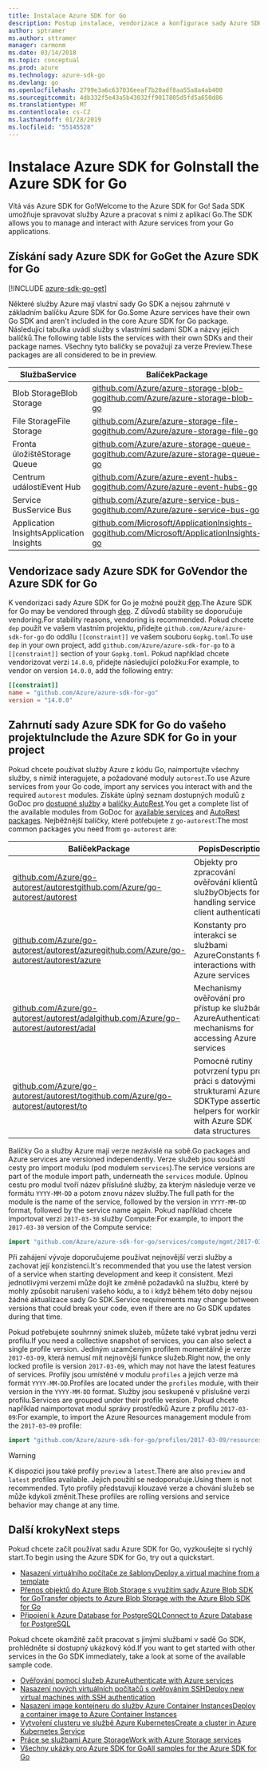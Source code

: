 ```yaml
---
title: Instalace Azure SDK for Go
description: Postup instalace, vendorizace a konfigurace sady Azure SDK for Go
author: sptramer
ms.author: sttramer
manager: carmonm
ms.date: 03/14/2018
ms.topic: conceptual
ms.prod: azure
ms.technology: azure-sdk-go
ms.devlang: go
ms.openlocfilehash: 2799e3a6c637036eeaf7b20adf8aa55a8a4ab400
ms.sourcegitcommit: 4db332f5e43a5b43032ff9017805d5fd5a650d86
ms.translationtype: MT
ms.contentlocale: cs-CZ
ms.lasthandoff: 01/28/2019
ms.locfileid: "55145528"
---
```

# <a name="install-the-azure-sdk-for-go"></a><span data-ttu-id="1ffc3-103">Instalace Azure SDK for Go</span><span class="sxs-lookup"><span data-stu-id="1ffc3-103">Install the Azure SDK for Go</span></span>

<span data-ttu-id="1ffc3-104">Vítá vás Azure SDK for Go!</span><span class="sxs-lookup"><span data-stu-id="1ffc3-104">Welcome to the Azure SDK for Go!</span></span> <span data-ttu-id="1ffc3-105">Sada SDK umožňuje spravovat služby Azure a pracovat s nimi z aplikací Go.</span><span class="sxs-lookup"><span data-stu-id="1ffc3-105">The SDK allows you to manage and interact with Azure services from your Go applications.</span></span>

## <a name="get-the-azure-sdk-for-go"></a><span data-ttu-id="1ffc3-106">Získání sady Azure SDK for Go</span><span class="sxs-lookup"><span data-stu-id="1ffc3-106">Get the Azure SDK for Go</span></span>

[!INCLUDE [azure-sdk-go-get](includes/azure-sdk-go-get.md)]

<span data-ttu-id="1ffc3-107">Některé služby Azure mají vlastní sady Go SDK a nejsou zahrnuté v základním balíčku Azure SDK for Go.</span><span class="sxs-lookup"><span data-stu-id="1ffc3-107">Some Azure services have their own Go SDK and aren't included in the core Azure SDK for Go package.</span></span> <span data-ttu-id="1ffc3-108">Následující tabulka uvádí služby s vlastními sadami SDK a názvy jejich balíčků.</span><span class="sxs-lookup"><span data-stu-id="1ffc3-108">The following table lists the services with their own SDKs and their package names.</span></span> <span data-ttu-id="1ffc3-109">Všechny tyto balíčky se považují za verze Preview.</span><span class="sxs-lookup"><span data-stu-id="1ffc3-109">These packages are all considered to be in preview.</span></span>

| <span data-ttu-id="1ffc3-110">Služba</span><span class="sxs-lookup"><span data-stu-id="1ffc3-110">Service</span></span> | <span data-ttu-id="1ffc3-111">Balíček</span><span class="sxs-lookup"><span data-stu-id="1ffc3-111">Package</span></span> |
|---------|---------|
| <span data-ttu-id="1ffc3-112">Blob Storage</span><span class="sxs-lookup"><span data-stu-id="1ffc3-112">Blob Storage</span></span> | [<span data-ttu-id="1ffc3-113">github.com/Azure/azure-storage-blob-go</span><span class="sxs-lookup"><span data-stu-id="1ffc3-113">github.com/Azure/azure-storage-blob-go</span></span>](https://github.com/Azure/azure-storage-blob-go) |
| <span data-ttu-id="1ffc3-114">File Storage</span><span class="sxs-lookup"><span data-stu-id="1ffc3-114">File Storage</span></span> | [<span data-ttu-id="1ffc3-115">github.com/Azure/azure-storage-file-go</span><span class="sxs-lookup"><span data-stu-id="1ffc3-115">github.com/Azure/azure-storage-file-go</span></span>](https://github.com/Azure/azure-storage-file-go) |
| <span data-ttu-id="1ffc3-116">Fronta úložiště</span><span class="sxs-lookup"><span data-stu-id="1ffc3-116">Storage Queue</span></span> | [<span data-ttu-id="1ffc3-117">github.com/Azure/azure-storage-queue-go</span><span class="sxs-lookup"><span data-stu-id="1ffc3-117">github.com/Azure/azure-storage-queue-go</span></span>](https://github.com/Azure/azure-storage-queue-go) |
| <span data-ttu-id="1ffc3-118">Centrum událostí</span><span class="sxs-lookup"><span data-stu-id="1ffc3-118">Event Hub</span></span> | [<span data-ttu-id="1ffc3-119">github.com/Azure/azure-event-hubs-go</span><span class="sxs-lookup"><span data-stu-id="1ffc3-119">github.com/Azure/azure-event-hubs-go</span></span>](https://github.com/Azure/azure-event-hubs-go) |
| <span data-ttu-id="1ffc3-120">Service Bus</span><span class="sxs-lookup"><span data-stu-id="1ffc3-120">Service Bus</span></span> | [<span data-ttu-id="1ffc3-121">github.com/Azure/azure-service-bus-go</span><span class="sxs-lookup"><span data-stu-id="1ffc3-121">github.com/Azure/azure-service-bus-go</span></span>](https://github.com/Azure/azure-service-bus-go) |
| <span data-ttu-id="1ffc3-122">Application Insights</span><span class="sxs-lookup"><span data-stu-id="1ffc3-122">Application Insights</span></span> | [<span data-ttu-id="1ffc3-123">github.com/Microsoft/ApplicationInsights-go</span><span class="sxs-lookup"><span data-stu-id="1ffc3-123">github.com/Microsoft/ApplicationInsights-go</span></span>](https://github.com/Microsoft/ApplicationInsights-go) |

## <a name="vendor-the-azure-sdk-for-go"></a><span data-ttu-id="1ffc3-124">Vendorizace sady Azure SDK for Go</span><span class="sxs-lookup"><span data-stu-id="1ffc3-124">Vendor the Azure SDK for Go</span></span>

<span data-ttu-id="1ffc3-125">K vendorizaci sady Azure SDK for Go je možné použít [dep](https://github.com/golang/dep).</span><span class="sxs-lookup"><span data-stu-id="1ffc3-125">The Azure SDK for Go may be vendored through [dep](https://github.com/golang/dep).</span></span> <span data-ttu-id="1ffc3-126">Z důvodů stability se doporučuje vendoring.</span><span class="sxs-lookup"><span data-stu-id="1ffc3-126">For stability reasons, vendoring is recommended.</span></span> <span data-ttu-id="1ffc3-127">Pokud chcete `dep` použít ve vašem vlastním projektu, přidejte `github.com/Azure/azure-sdk-for-go` do oddílu `[[constraint]]` ve vašem souboru `Gopkg.toml`.</span><span class="sxs-lookup"><span data-stu-id="1ffc3-127">To use `dep` in your own project, add `github.com/Azure/azure-sdk-for-go` to a `[[constraint]]` section of your `Gopkg.toml`.</span></span> <span data-ttu-id="1ffc3-128">Pokud například chcete vendorizovat verzi `14.0.0`, přidejte následující položku:</span><span class="sxs-lookup"><span data-stu-id="1ffc3-128">For example, to vendor on version `14.0.0`, add the following entry:</span></span>

```toml
[[constraint]]
name = "github.com/Azure/azure-sdk-for-go"
version = "14.0.0"
```

## <a name="include-the-azure-sdk-for-go-in-your-project"></a><span data-ttu-id="1ffc3-129">Zahrnutí sady Azure SDK for Go do vašeho projektu</span><span class="sxs-lookup"><span data-stu-id="1ffc3-129">Include the Azure SDK for Go in your project</span></span>

<span data-ttu-id="1ffc3-130">Pokud chcete používat služby Azure z kódu Go, naimportujte všechny služby, s nimiž interagujete, a požadované moduly `autorest`.</span><span class="sxs-lookup"><span data-stu-id="1ffc3-130">To use Azure services from your Go code, import any services you interact with and the required `autorest` modules.</span></span>
<span data-ttu-id="1ffc3-131">Získáte úplný seznam dostupných modulů z GoDoc pro [dostupné služby](https://godoc.org/github.com/Azure/azure-sdk-for-go) a [balíčky AutoRest](https://godoc.org/github.com/Azure/go-autorest).</span><span class="sxs-lookup"><span data-stu-id="1ffc3-131">You get a complete list of the available modules from GoDoc for [available services](https://godoc.org/github.com/Azure/azure-sdk-for-go) and [AutoRest packages](https://godoc.org/github.com/Azure/go-autorest).</span></span> <span data-ttu-id="1ffc3-132">Nejběžnější balíčky, které potřebujete z `go-autorest`:</span><span class="sxs-lookup"><span data-stu-id="1ffc3-132">The most common packages you need from `go-autorest` are:</span></span>

| <span data-ttu-id="1ffc3-133">Balíček</span><span class="sxs-lookup"><span data-stu-id="1ffc3-133">Package</span></span> | <span data-ttu-id="1ffc3-134">Popis</span><span class="sxs-lookup"><span data-stu-id="1ffc3-134">Description</span></span> |
|---------|-------------|
| <span data-ttu-id="1ffc3-135">[github.com/Azure/go-autorest/autorest][autorest]</span><span class="sxs-lookup"><span data-stu-id="1ffc3-135">[github.com/Azure/go-autorest/autorest][autorest]</span></span> | <span data-ttu-id="1ffc3-136">Objekty pro zpracování ověřování klientů služby</span><span class="sxs-lookup"><span data-stu-id="1ffc3-136">Objects for handling service client authentication</span></span> |
| <span data-ttu-id="1ffc3-137">[github.com/Azure/go-autorest/autorest/azure][autorest/azure]</span><span class="sxs-lookup"><span data-stu-id="1ffc3-137">[github.com/Azure/go-autorest/autorest/azure][autorest/azure]</span></span> | <span data-ttu-id="1ffc3-138">Konstanty pro interakci se službami Azure</span><span class="sxs-lookup"><span data-stu-id="1ffc3-138">Constants for interactions with Azure services</span></span> |
| <span data-ttu-id="1ffc3-139">[github.com/Azure/go-autorest/autorest/adal][autorest/adal]</span><span class="sxs-lookup"><span data-stu-id="1ffc3-139">[github.com/Azure/go-autorest/autorest/adal][autorest/adal]</span></span> | <span data-ttu-id="1ffc3-140">Mechanismy ověřování pro přístup ke službám Azure</span><span class="sxs-lookup"><span data-stu-id="1ffc3-140">Authentication mechanisms for accessing Azure services</span></span> |
| <span data-ttu-id="1ffc3-141">[github.com/Azure/go-autorest/autorest/to][autorest/to]</span><span class="sxs-lookup"><span data-stu-id="1ffc3-141">[github.com/Azure/go-autorest/autorest/to][autorest/to]</span></span> | <span data-ttu-id="1ffc3-142">Pomocné rutiny potvrzení typu pro práci s datovými strukturami Azure SDK</span><span class="sxs-lookup"><span data-stu-id="1ffc3-142">Type assertion helpers for working with Azure SDK data structures</span></span> |

[autorest]: https://godoc.org/github.com/Azure/go-autorest/autorest
[autorest/azure]: https://godoc.org/github.com/Azure/go-autorest/autorest/azure
[autorest/adal]: https://godoc.org/github.com/Azure/go-autorest/autorest/adal
[autorest/to]: https://godoc.org/github.com/Azure/go-autorest/autorest/to

<span data-ttu-id="1ffc3-143">Balíčky Go a služby Azure mají verze nezávislé na sobě.</span><span class="sxs-lookup"><span data-stu-id="1ffc3-143">Go packages and Azure services are versioned independently.</span></span> <span data-ttu-id="1ffc3-144">Verze služeb jsou součástí cesty pro import modulu (pod modulem `services`).</span><span class="sxs-lookup"><span data-stu-id="1ffc3-144">The service versions are part of the module import path, underneath the `services` module.</span></span> <span data-ttu-id="1ffc3-145">Úplnou cestu pro modul tvoří název příslušné služby, za kterým následuje verze ve formátu `YYYY-MM-DD` a potom znovu název služby.</span><span class="sxs-lookup"><span data-stu-id="1ffc3-145">The full path for the module is the name of the service, followed by the version in `YYYY-MM-DD` format, followed by the service name again.</span></span> <span data-ttu-id="1ffc3-146">Pokud například chcete importovat verzi `2017-03-30` služby Compute:</span><span class="sxs-lookup"><span data-stu-id="1ffc3-146">For example, to import the `2017-03-30` version of the Compute service:</span></span>

```go
import "github.com/Azure/azure-sdk-for-go/services/compute/mgmt/2017-03-30/compute"
```

<span data-ttu-id="1ffc3-147">Při zahájení vývoje doporučujeme používat nejnovější verzi služby a zachovat její konzistenci.</span><span class="sxs-lookup"><span data-stu-id="1ffc3-147">It's recommended that you use the latest version of a service when starting development and keep it consistent.</span></span>
<span data-ttu-id="1ffc3-148">Mezi jednotlivými verzemi může dojít ke změně požadavků na službu, které by mohly způsobit narušení vašeho kódu, a to i když během této doby nejsou žádné aktualizace sady Go SDK.</span><span class="sxs-lookup"><span data-stu-id="1ffc3-148">Service requirements may change between versions that could break your code, even if there are no Go SDK updates during that time.</span></span>

<span data-ttu-id="1ffc3-149">Pokud potřebujete souhrnný snímek služeb, můžete také vybrat jednu verzi profilu.</span><span class="sxs-lookup"><span data-stu-id="1ffc3-149">If you need a collective snapshot of services, you can also select a single profile version.</span></span> <span data-ttu-id="1ffc3-150">Jediným uzamčeným profilem momentálně je verze `2017-03-09`, která nemusí mít nejnovější funkce služeb.</span><span class="sxs-lookup"><span data-stu-id="1ffc3-150">Right now, the only locked profile is version `2017-03-09`, which may not have the latest features of services.</span></span> <span data-ttu-id="1ffc3-151">Profily jsou umístěné v modulu `profiles` a jejich verze má formát `YYYY-MM-DD`.</span><span class="sxs-lookup"><span data-stu-id="1ffc3-151">Profiles are located under the `profiles` module, with their version in the `YYYY-MM-DD` format.</span></span> <span data-ttu-id="1ffc3-152">Služby jsou seskupené v příslušné verzi profilu.</span><span class="sxs-lookup"><span data-stu-id="1ffc3-152">Services are grouped under their profile version.</span></span> <span data-ttu-id="1ffc3-153">Pokud chcete například naimportovat modul správy prostředků Azure z profilu `2017-03-09`:</span><span class="sxs-lookup"><span data-stu-id="1ffc3-153">For example, to import the Azure Resources management module from the `2017-03-09` profile:</span></span>

```go
import "github.com/Azure/azure-sdk-for-go/profiles/2017-03-09/resources/mgmt/resources"
```

> [!WARNING]
> <span data-ttu-id="1ffc3-154">K dispozici jsou také profily `preview` a `latest`.</span><span class="sxs-lookup"><span data-stu-id="1ffc3-154">There are also `preview` and `latest` profiles available.</span></span> <span data-ttu-id="1ffc3-155">Jejich použití se nedoporučuje.</span><span class="sxs-lookup"><span data-stu-id="1ffc3-155">Using them is not recommended.</span></span> <span data-ttu-id="1ffc3-156">Tyto profily představují klouzavé verze a chování služeb se může kdykoli změnit.</span><span class="sxs-lookup"><span data-stu-id="1ffc3-156">These profiles are rolling versions and service behavior may change at any time.</span></span>

## <a name="next-steps"></a><span data-ttu-id="1ffc3-157">Další kroky</span><span class="sxs-lookup"><span data-stu-id="1ffc3-157">Next steps</span></span>

<span data-ttu-id="1ffc3-158">Pokud chcete začít používat sadu Azure SDK for Go, vyzkoušejte si rychlý start.</span><span class="sxs-lookup"><span data-stu-id="1ffc3-158">To begin using the Azure SDK for Go, try out a quickstart.</span></span>

* [<span data-ttu-id="1ffc3-159">Nasazení virtuálního počítače ze šablony</span><span class="sxs-lookup"><span data-stu-id="1ffc3-159">Deploy a virtual machine from a template</span></span>](azure-sdk-go-qs-vm.md)
* [<span data-ttu-id="1ffc3-160">Přenos objektů do Azure Blob Storage s využitím sady Azure Blob SDK for Go</span><span class="sxs-lookup"><span data-stu-id="1ffc3-160">Transfer objects to Azure Blob Storage with the Azure Blob SDK for Go</span></span>](/azure/storage/blobs/storage-quickstart-blobs-go?toc=%2fgo%2fazure%2ftoc.json)
* [<span data-ttu-id="1ffc3-161">Připojení k Azure Database for PostgreSQL</span><span class="sxs-lookup"><span data-stu-id="1ffc3-161">Connect to Azure Database for PostgreSQL</span></span>](/azure/postgresql/connect-go?toc=%2fgo%2fazure%2ftoc.json)

<span data-ttu-id="1ffc3-162">Pokud chcete okamžitě začít pracovat s jinými službami v sadě Go SDK, prohlédněte si dostupný ukázkový kód.</span><span class="sxs-lookup"><span data-stu-id="1ffc3-162">If you want to get started with other services in the Go SDK immediately, take a look at some of the available sample code.</span></span>

* [<span data-ttu-id="1ffc3-163">Ověřování pomocí služeb Azure</span><span class="sxs-lookup"><span data-stu-id="1ffc3-163">Authenticate with Azure services</span></span>](https://github.com/Azure-Samples/azure-sdk-for-go-samples/tree/master/internal/iam)
* [<span data-ttu-id="1ffc3-164">Nasazení nových virtuálních počítačů s ověřováním SSH</span><span class="sxs-lookup"><span data-stu-id="1ffc3-164">Deploy new virtual machines with SSH authentication</span></span>](https://github.com/Azure-Samples/azure-sdk-for-go-samples/tree/master/compute)
* [<span data-ttu-id="1ffc3-165">Nasazení image kontejneru do služby Azure Container Instances</span><span class="sxs-lookup"><span data-stu-id="1ffc3-165">Deploy a container image to Azure Container Instances</span></span>](https://github.com/Azure-Samples/azure-sdk-for-go-samples/tree/master/compute)
* [<span data-ttu-id="1ffc3-166">Vytvoření clusteru ve službě Azure Kubernetes</span><span class="sxs-lookup"><span data-stu-id="1ffc3-166">Create a cluster in Azure Kubernetes Service</span></span>](https://github.com/Azure-Samples/azure-sdk-for-go-samples/blob/master/compute)
* [<span data-ttu-id="1ffc3-167">Práce se službami Azure Storage</span><span class="sxs-lookup"><span data-stu-id="1ffc3-167">Work with Azure Storage services</span></span>](https://github.com/Azure-Samples/azure-sdk-for-go-samples/tree/master/storage)
* [<span data-ttu-id="1ffc3-168">Všechny ukázky pro Azure SDK for Go</span><span class="sxs-lookup"><span data-stu-id="1ffc3-168">All samples for the Azure SDK for Go</span></span>](https://github.com/azure-samples/azure-sdk-for-go-samples)
